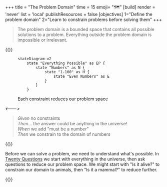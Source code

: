 +++
title = "The Problem Domain"
time = 15
emoji= "🗺️"
[build]
  render = 'never'
  list = 'local'
  publishResources = false
[objectives]
    1="Define the problem domain"
    2="Learn to constrain problems before solving them"
+++

> The problem domain is a bounded space that contains all possible solutions to a problem. Everything outside the problem domain is impossible or irrelevant.

{{<columns>}}

<figure>

```mermaid
stateDiagram-v2
    state "Everything Possible" as EP {
        state "Numbers" as N {
            state "1-100" as H {
                state "Even Numbers" as E
            }
        }
    }
```

<figcaption>Each constraint reduces our problem space</figcaption>
</figure>

<--->

> _Given_ no constraints  
> _Then_... the answer could be anything in the universe!  
> _When_ we add "must be a number"  
> _Then_ we constrain to the domain of numbers

{{</columns>}}

Before we can solve a problem, we need to understand what's possible. In [Twenty Questions](http://20q.net/) we start with everything in the universe, then ask questions to reduce our problem space. We might start with "Is it alive?" to constrain our domain to animals, then "Is it a mammal?" to reduce further.

{{<blocklink
  src="http://20q.net/"
  name="Twenty Questions"
  caption="Ask questions to reduce possibilities"
  time="5" >}}

